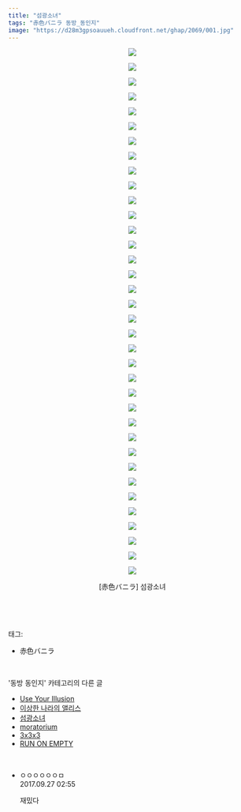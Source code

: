 ```yaml
---
title: "섬광소녀"
tags: "赤色バニラ 동방_동인지"
image: "https://d28m3gpsoauueh.cloudfront.net/ghap/2069/001.jpg"
---
```

<div class="article">
<p style="text-align: center; clear: none; float: none;"><img src="{{ site.imgserver4 }}/ghap/2069/001.jpg"/></p>
<p style="text-align: center; clear: none; float: none;"><img src="{{ site.imgserver4 }}/ghap/2069/002.jpg"/></p>
<p style="text-align: center; clear: none; float: none;"><img src="{{ site.imgserver4 }}/ghap/2069/003.jpg"/></p>
<p style="text-align: center; clear: none; float: none;"><img src="{{ site.imgserver4 }}/ghap/2069/004.jpg"/></p>
<p style="text-align: center; clear: none; float: none;"><img src="{{ site.imgserver4 }}/ghap/2069/005.jpg"/></p>
<p style="text-align: center; clear: none; float: none;"><img src="{{ site.imgserver4 }}/ghap/2069/006.jpg"/></p>
<p style="text-align: center; clear: none; float: none;"><img src="{{ site.imgserver4 }}/ghap/2069/007.jpg"/></p>
<p style="text-align: center; clear: none; float: none;"><img src="{{ site.imgserver4 }}/ghap/2069/008.jpg"/></p>
<p style="text-align: center; clear: none; float: none;"><img src="{{ site.imgserver4 }}/ghap/2069/009.jpg"/></p>
<p style="text-align: center; clear: none; float: none;"><img src="{{ site.imgserver4 }}/ghap/2069/010.jpg"/></p>
<p style="text-align: center; clear: none; float: none;"><img src="{{ site.imgserver4 }}/ghap/2069/011.jpg"/></p>
<p style="text-align: center; clear: none; float: none;"><img src="{{ site.imgserver4 }}/ghap/2069/012.jpg"/></p>
<p style="text-align: center; clear: none; float: none;"><img src="{{ site.imgserver4 }}/ghap/2069/013.jpg"/></p>
<p style="text-align: center; clear: none; float: none;"><img src="{{ site.imgserver4 }}/ghap/2069/014.jpg"/></p>
<p style="text-align: center; clear: none; float: none;"><img src="{{ site.imgserver4 }}/ghap/2069/015.jpg"/></p>
<p style="text-align: center; clear: none; float: none;"><img src="{{ site.imgserver4 }}/ghap/2069/016.jpg"/></p>
<p style="text-align: center; clear: none; float: none;"><img src="{{ site.imgserver4 }}/ghap/2069/017.jpg"/></p>
<p style="text-align: center; clear: none; float: none;"><img src="{{ site.imgserver4 }}/ghap/2069/018.jpg"/></p>
<p style="text-align: center; clear: none; float: none;"><img src="{{ site.imgserver4 }}/ghap/2069/019.jpg"/></p>
<p style="text-align: center; clear: none; float: none;"><img src="{{ site.imgserver4 }}/ghap/2069/020.jpg"/></p>
<p style="text-align: center; clear: none; float: none;"><img src="{{ site.imgserver4 }}/ghap/2069/021.jpg"/></p>
<p style="text-align: center; clear: none; float: none;"><img src="{{ site.imgserver4 }}/ghap/2069/022.jpg"/></p>
<p style="text-align: center; clear: none; float: none;"><img src="{{ site.imgserver4 }}/ghap/2069/023.jpg"/></p>
<p style="text-align: center; clear: none; float: none;"><img src="{{ site.imgserver4 }}/ghap/2069/024.jpg"/></p>
<p style="text-align: center; clear: none; float: none;"><img src="{{ site.imgserver4 }}/ghap/2069/025.jpg"/></p>
<p style="text-align: center; clear: none; float: none;"><img src="{{ site.imgserver4 }}/ghap/2069/026.jpg"/></p>
<p style="text-align: center; clear: none; float: none;"><img src="{{ site.imgserver4 }}/ghap/2069/027.jpg"/></p>
<p style="text-align: center; clear: none; float: none;"><img src="{{ site.imgserver4 }}/ghap/2069/028.jpg"/></p>
<p style="text-align: center; clear: none; float: none;"><img src="{{ site.imgserver4 }}/ghap/2069/029.jpg"/></p>
<p style="text-align: center; clear: none; float: none;"><img src="{{ site.imgserver4 }}/ghap/2069/030.jpg"/></p>
<p style="text-align: center; clear: none; float: none;"><img src="{{ site.imgserver4 }}/ghap/2069/031.jpg"/></p>
<p style="text-align: center; clear: none; float: none;"><img src="{{ site.imgserver4 }}/ghap/2069/032.jpg"/></p>
<p style="text-align: center; clear: none; float: none;"><img src="{{ site.imgserver4 }}/ghap/2069/033.jpg"/></p>
<p style="text-align: center; clear: none; float: none;"><img src="{{ site.imgserver4 }}/ghap/2069/034.jpg"/></p>
<p style="text-align: center; clear: none; float: none;"><img src="{{ site.imgserver4 }}/ghap/2069/035.jpg"/></p>
<p style="text-align: center; clear: none; float: none;"><img src="{{ site.imgserver4 }}/ghap/2069/036.jpg"/></p>
<p style="text-align: center; clear: none; float: none;">[赤色バニラ] 섬광소녀</p>
<p><br/></p>
</div><br/>
<div class="tagTrail">
<p>태그: </p>
<ul>
<li>赤色バニラ</li>
</ul>
</div><br/>
<div class="another">
<p>'동방 동인지' 카테고리의 다른 글</p>
<ul>
<li><a href="/ghap_2072">Use Your Illusion</a></li>
<li><a href="/ghap_2070">이상한 나라의 앨리스</a></li>
<li><a href="/ghap_2069">섬광소녀</a></li>
<li><a href="/ghap_2068">moratorium</a></li>
<li><a href="/ghap_2067">3x3x3</a></li>
<li><a href="/ghap_2066">RUN ON EMPTY</a></li>
</ul>
</div><br/>
<div class="cb_module cb_fluid">
<div class="cb_wrt cb_profile">
<div class="comment">
<ul>
<li class="cb_thumb_off" id="comment15091335">
<div class="cb_comment_area">
<div class="cb_info_area">
<div class="cb_section">
<span class="cb_nick_name">ㅇㅇㅇㅇㅇㅇㅁ</span>
</div>
<div class="cb_section">
<span class="cb_date">2017.09.27 02:55 </span>
</div>
</div>
<div class="cb_dsc_comment">
<p class="cb_dsc">
											재밌다
										</p>
</div>
</div></li>
</ul>
</div>
</div><!-- commentList close -->
</div><br/>
